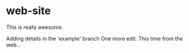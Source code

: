 # web-site
This is really awesome.

Adding details in the 'example' branch
One more edit. This time from the web...
